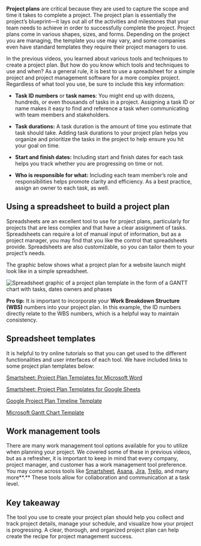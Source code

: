 **Project plans** are critical because they are used to capture the scope and time it takes to complete a project. The project plan is essentially the project’s blueprint—it lays out all of the activities and milestones that your team needs to achieve in order to successfully complete the project. Project plans come in various shapes, sizes, and forms. Depending on the project you are managing, the template you use may vary, and some companies even have standard templates they require their project managers to use. 

In the previous videos, you learned about various tools and techniques to create a project plan. But how do you know which tools and techniques to use and when? As a general rule, it is best to use a spreadsheet for a simple project and project management software for a more complex project. Regardless of what tool you use, be sure to include this key information: 

- **Task ID numbers** or **task names**: You might end up with dozens, hundreds, or even thousands of tasks in a project. Assigning a task ID or name makes it easy to find and reference a task when communicating with team members and stakeholders. 
    
- **Task durations:** A task duration is the amount of time you estimate that task should take. Adding task durations to your project plan helps you organize and prioritize the tasks in the project to help ensure you hit your goal on time. 
    
- **Start and finish dates:** Including start and finish dates for each task helps you track whether you are progressing on time or not. 
    
- **Who is responsible for what:** Including each team member’s role and responsibilities helps promote clarity and efficiency. As a best practice, assign an owner to each task, as well.
    

## **Using a spreadsheet to build a project plan**

Spreadsheets are an excellent tool to use for project plans, particularly for projects that are less complex and that have a clear assignment of tasks. Spreadsheets can require a lot of manual input of information, but as a project manager, you may find that you like the control that spreadsheets provide. Spreadsheets are also customizable, so you can tailor them to your project’s needs. 

The graphic below shows what a project plan for a website launch might look like in a simple spreadsheet.

![Spreadsheet graphic of a project plan template in the form of a GANTT chart with tasks, dates owners and phases](https://d3c33hcgiwev3.cloudfront.net/imageAssetProxy.v1/_ecd-SRPTyanHfkkTw8m7A_4fca84483b6d437b8b6adba74ff9b21a_C3M2L3R1.png?expiry=1715385600000&hmac=vFWXXsnlEqGjnZ8bFO7xEkBV8KZWd0UVp6Cur5ekiSE)

**Pro tip:** It is important to incorporate your **Work Breakdown Structure (WBS)** numbers into your project plan. In this example, the ID numbers directly relate to the WBS numbers, which is a helpful way to maintain consistency. 

## **Spreadsheet templates**

It is helpful to try online tutorials so that you can get used to the different functionalities and user interfaces of each tool. We have included links to some project plan templates below:

[Smartsheet: Project Plan Templates for Microsoft Word](https://www.smartsheet.com/content/project-plan-templates)

[Smartsheet: Project Plan Templates for Google Sheets](https://www.smartsheet.com/free-google-docs-templates-google-timeline-templates)

[Google Project Plan Timeline Template](https://docs.google.com/spreadsheets/d/1TauRTFipsWDWGqaw6tmqJeknKhVI5IjR5jJvBfVzfGw/template/preview)

[Microsoft Gantt Chart Template](https://create.microsoft.com/en-us/template/simple-gantt-chart-4bf6b793-490f-4623-84ca-c9c6251a91fc)

## **Work management tools**

There are many work management tool options available for you to utilize when planning your project. We covered some of these in previous videos, but as a refresher, it is important to keep in mind that every company, project manager, and customer has a work management tool preference. You may come across tools like [Smartsheet](https://www.smartsheet.com/), [Asana](https://asana.com/guide/videos/anatomy-of-projects-and-tasks-chapter), [Jira](https://www.atlassian.com/software/jira/guides/getting-started/basics), [Trello](https://trello.com/?&aceid=&adposition=&adgroup=143241824802&campaign=18406634136&creative=672218367487&device=c&keyword=trello%20app&matchtype=e&network=g&placement=&ds_kids=p73316792578&ds_e=GOOGLE&ds_eid=700000001557344&ds_e1=GOOGLE&gad_source=1&gclid=Cj0KCQiAn-2tBhDVARIsAGmStVmlcmh098I8Nfdirc7gBhUzivBatlw8e04akRa9YupfZ43UgLtdnuwaAhjUEALw_wcB&gclsrc=aw.ds), and many more**.** These tools allow for collaboration and communication at a task level. 

## **Key takeaway**

The tool you use to create your project plan should help you collect and track project details, manage your schedule, and visualize how your project is progressing. A clear, thorough, and organized project plan can help create the recipe for project management success.